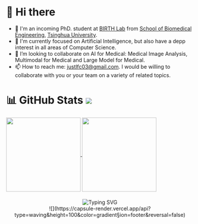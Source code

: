 # 👋 Hi there 

- 🌱 I'm an incoming PhD. student at [BIRTH Lab](https://birthlab.github.io/) from [School of Biomedical Engineering](https://www.med.tsinghua.edu.cn/en/), [Tsinghua University](https://www.tsinghua.edu.cn/).
- 🔭 I'm currently focused on Artificial Intelligence, but also have a depp interest in all areas of Computer Science.
- 👯 I’m looking to collaborate on AI for Medical: Medical Image Analysis, Multimodal for Medical and Large Model for Medical.
- 📫 How to reach me: [justlfc03@gmail.com](mailto:justlfc03@gmail.com). I would be willing to collaborate with you or your team on a variety of related topics.

# 📊 GitHub Stats ![](https://komarev.com/ghpvc/?username=JustlfC03&label=PROFILE+VIEWS)

<a href="https://github.com/anuraghazra/github-readme-stats">
  <img height="200" align="center" src="https://github-readme-stats.vercel.app/api?username=JustlfC03&show_icons=true&theme=default&rank_icon=percentile"/>
</a>

<a href="https://github.com/anuraghazra/github-readme-stats">
  <img height="200" align="center" src="https://github-readme-stats.vercel.app/api/top-langs/?username=JustlfC03&layout=compact&theme=default"/>
</a>

<div align="center" style="margin-top: 20px;">
  <img src="https://readme-typing-svg.demolab.com?font=Fira+Code&size=30&pause=1000&center=true&vCenter=true&width=900&height=55&lines=Always stay passionate and always keep learning." alt="Typing SVG" />
</div>

<div align="center">
![](https://capsule-render.vercel.app/api?type=waving&height=100&color=gradient&section=footer&reversal=false)
</div>

<!--
## 𝚂𝚑𝚘𝚠 𝚜𝚘𝚖𝚎 ❤️ 𝚋𝚢 𝚜𝚝𝚊𝚛𝚛𝚒𝚗𝚐 𝚜𝚘𝚖𝚎 𝚘𝚏 𝚝𝚑𝚎 𝚛𝚎𝚙𝚘𝚜𝚒𝚝𝚘𝚛𝚒𝚎𝚜!
-->

<!--
<a href="https://github.com/anuraghazra/convoychat">
  <img align="center" src="https://github-readme-stats.vercel.app/api/pin/?username=JustlfC03&repo=xxx" />
</a>
-->

<!--
- 🌱 I’m currently learning ...
- 🔭 I’m currently working on ...
- 🤔 I’m looking for help with ...
- 👯 I’m looking to collaborate on ...
- 💬 Ask me about ...
- 📫 How to reach me: ...
- 😄 Pronouns: ...
- ⚡ Fun fact: ...
-->

<!--
<div align="center" style="font-family: 'Segoe UI', Tahoma, Geneva, Verdana, sans-serif;">
  <p>Profile Visitor Count</p>
  <img src="https://profile-counter.glitch.me/JustlfC03/count.svg" alt="Profile Visitor Count" />
</div>
-->

